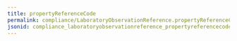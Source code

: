 ```yaml
---
title: propertyReferenceCode
permalink: compliance/LaboratoryObservationReference.propertyReferenceCode.html
jsonid: compliance_laboratoryobservationreference_propertyreferencecode
---
```

